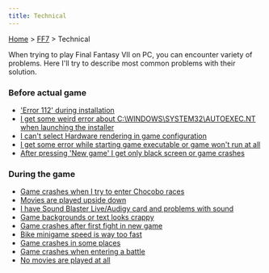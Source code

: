 ```yaml
---
title: Technical
---
```


[Home](../Main%20Page.md) > [FF7](../FF7.md) > Technical

When trying to play Final Fantasy VII on PC, you can encounter variety
of problems. Here I'll try to describe most common problems with their
solution.

### Before actual game

-   ['Error 112' during installation][]
-   [I get some weird error about C:\\WINDOWS\\SYSTEM32\\AUTOEXEC.NT
    when launching the installer][]
-   [I can't select Hardware rendering in game configuration][]
-   [I get some error while starting game executable or game won't run
    at all][]
-   [After pressing 'New game' I get only black screen or game
    crashes][]

### During the game

-   [Game crashes when I try to enter Chocobo races][]
-   [Movies are played upside down][]
-   [I have Sound Blaster Live/Audigy card and problems with sound][]
-   [Game backgrounds or text looks crappy][]
-   [Game crashes after first fight in new game][]
-   [Bike minigame speed is way too fast][]
-   [Game crashes in some places][]
-   [Game crashes when entering a battle][]
-   [No movies are played at all][]

  ['Error 112' during installation]: Technical/Error%20112.md "wikilink"
  [I get some weird error about C:\\WINDOWS\\SYSTEM32\\AUTOEXEC.NT when launching the installer]:
    FF7/Technical/Autoexec.nt "wikilink"
  [I can't select Hardware rendering in game configuration]: Technical/Hardware%20rendering.md
    "wikilink"
  [I get some error while starting game executable or game won't run at all]:
    FF7/Technical/Game_won't_run "wikilink"
  [After pressing 'New game' I get only black screen or game crashes]: Technical/New%20game.md
    "wikilink"
  [Game crashes when I try to enter Chocobo races]: Technical/Chocobo%20races.md
    "wikilink"
  [Movies are played upside down]: Technical/Movies.md "wikilink"
  [I have Sound Blaster Live/Audigy card and problems with sound]: Technical/Sound%20blaster.md
    "wikilink"
  [Game backgrounds or text looks crappy]: Technical/Graphic%20problems.md
    "wikilink"
  [Game crashes after first fight in new game]: Technical/1st%20fight.md
    "wikilink"
  [Bike minigame speed is way too fast]: Technical/Bike%20minigame.md
    "wikilink"
  [Game crashes in some places]: Technical/Random%20crashes.md "wikilink"
  [Game crashes when entering a battle]: Technical/Swirl.md "wikilink"
  [No movies are played at all]: Technical/NoMovies.md "wikilink"
